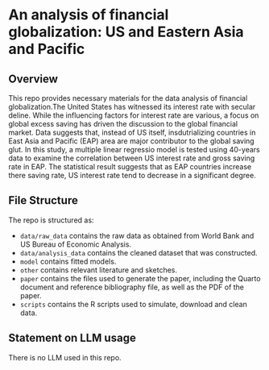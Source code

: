 # An analysis of financial globalization: US and Eastern Asia and Pacific

## Overview

This repo provides necessary materials for the data analysis of financial globalization.The United States has witnessed its interest rate with secular deline. While the influencing factors for interest rate are various, a focus on global excess saving has driven the discussion to the global financial market. Data suggests that, instead of US itself, insdutrializing countries in East Asia and Pacific (EAP) area are major contributor to the global saving glut. In this study, a multiple linear regressio model is tested using 40-years data to examine the correlation between US interest rate and gross saving rate in EAP. The statistical result suggests that as EAP countries increase there saving rate, US interest rate tend to decrease in a significant degree.


## File Structure

The repo is structured as:

-   `data/raw_data` contains the raw data as obtained from World Bank and US Bureau of Economic Analysis.
-   `data/analysis_data` contains the cleaned dataset that was constructed.
-   `model` contains fitted models. 
-   `other` contains relevant literature and sketches.
-   `paper` contains the files used to generate the paper, including the Quarto document and reference bibliography file, as well as the PDF of the paper. 
-   `scripts` contains the R scripts used to simulate, download and clean data.


## Statement on LLM usage

There is no LLM used in this repo.
